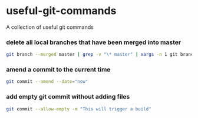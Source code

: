 # useful-git-commands
A collection of useful git commands


### delete all local branches that have been merged into master
```sh
git branch --merged master | grep -v "\* master" | xargs -n 1 git branch -
```

### amend a commit to the current time
```sh
git commit --amend --date="now"
```

### add empty git commit without adding files
```sh
git commit --allow-empty -m "This will trigger a build"
```
